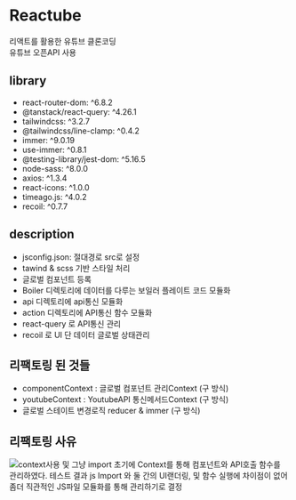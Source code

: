 # Reactube
리액트를 활용한 유튜브 클론코딩<br/>
유튜브 오픈API 사용

## library
-  react-router-dom: ^6.8.2
-  @tanstack/react-query: ^4.26.1
-  tailwindcss: ^3.2.7
-  @tailwindcss/line-clamp: ^0.4.2
-  immer: ^9.0.19
-  use-immer: ^0.8.1
-  @testing-library/jest-dom: ^5.16.5
-  node-sass: ^8.0.0
-  axios: ^1.3.4
-  react-icons: ^1.0.0
-  timeago.js: ^4.0.2
-  recoil: ^0.7.7



## description
- jsconfig.json: 절대경로 src로 설정
- tawind & scss 기반 스타일 처리
- 글로벌 컴포넌트 등록
- Boiler 디렉토리에 데이터를 다루는 보일러 플레이트 코드 모듈화
- api 디렉토리에 api통신 모듈화
- action 디렉토리에 API통신 함수 모듈화
- react-query 로 API통신 관리   
- recoil 로 UI 단 데이터 글로벌 상태관리


## 리팩토링 된 것들
- componentContext : 글로벌 컴포넌트 관리Context (구 방식)
- youtubeContext : YoutubeAPI 통신메서드Context (구 방식)
- 글로벌 스테이트 변경로직 reducer & immer (구 방식)

## 리팩토링 사유
![context사용 및 그냥 import](https://user-images.githubusercontent.com/84368302/227770253-c5b1d106-f84a-4606-a914-fa62e453672a.png)
초기에 Context를 통해 컴포넌트와 API호출 함수를 관리하였다.
테스트 결과 js Import 와 둘 간의 UI랜더링, 및 함수 실행에 차이점이 없어 
좀더 직관적인 JS파일 모듈화를 통해 관리하기로 결정
